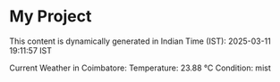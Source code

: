 # My Project

This content is dynamically generated in Indian Time (IST): 2025-03-11 19:11:57 IST


Current Weather in Coimbatore:
Temperature: 23.88 °C
Condition: mist
